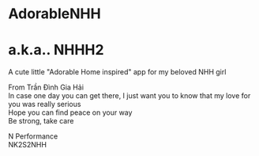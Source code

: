 # AdorableNHH
# a.k.a.. NHHH2
A cute little "Adorable Home inspired" app for my beloved NHH girl 

From Trần Đình Gia Hải <br />
In case one day you can get there, I just want you to know that my love for you was really serious <br />
Hope you can find peace on your way <br />
Be strong, take care <br />

N Performance <br />
NK2S2NHH

